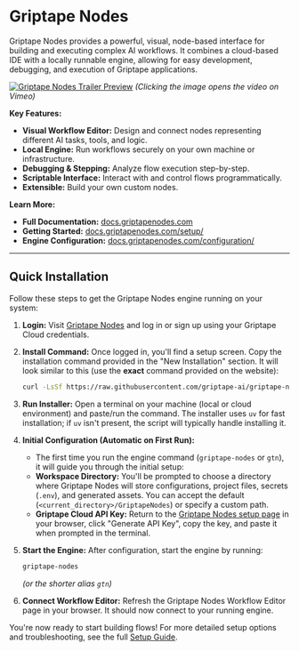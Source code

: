# Griptape Nodes

Griptape Nodes provides a powerful, visual, node-based interface for building and executing complex AI workflows. It combines a cloud-based IDE with a locally runnable engine, allowing for easy development, debugging, and execution of Griptape applications.

[![Griptape Nodes Trailer Preview](docs/assets/img/video-thumbnail.jpg)](https://vimeo.com/1064451891)
*(Clicking the image opens the video on Vimeo)*

**Key Features:**

- **Visual Workflow Editor:** Design and connect nodes representing different AI tasks, tools, and logic.
- **Local Engine:** Run workflows securely on your own machine or infrastructure.
- **Debugging & Stepping:** Analyze flow execution step-by-step.
- **Scriptable Interface:** Interact with and control flows programmatically.
- **Extensible:** Build your own custom nodes.

**Learn More:**

- **Full Documentation:** [docs.griptapenodes.com](https://docs.griptapenodes.com)
- **Getting Started:** [docs.griptapenodes.com/setup/](https://docs.griptapenodes.com/en/latest/getting_started/)
- **Engine Configuration:** [docs.griptapenodes.com/configuration/](https://docs.griptapenodes.com/en/latest/configuration/)

______________________________________________________________________

## Quick Installation

Follow these steps to get the Griptape Nodes engine running on your system:

1. **Login:** Visit [Griptape Nodes](https://griptapenodes.com) and log in or sign up using your Griptape Cloud credentials.

1. **Install Command:** Once logged in, you'll find a setup screen. Copy the installation command provided in the "New Installation" section. It will look similar to this (use the **exact** command provided on the website):

    ```bash
    curl -LsSf https://raw.githubusercontent.com/griptape-ai/griptape-nodes/main/install.sh | bash
    ```

1. **Run Installer:** Open a terminal on your machine (local or cloud environment) and paste/run the command. The installer uses `uv` for fast installation; if `uv` isn't present, the script will typically handle installing it.

1. **Initial Configuration (Automatic on First Run):**

    - The first time you run the engine command (`griptape-nodes` or `gtn`), it will guide you through the initial setup:
    - **Workspace Directory:** You'll be prompted to choose a directory where Griptape Nodes will store configurations, project files, secrets (`.env`), and generated assets. You can accept the default (`<current_directory>/GriptapeNodes`) or specify a custom path.
    - **Griptape Cloud API Key:** Return to the [Griptape Nodes setup page](https://griptapenodes.com) in your browser, click "Generate API Key", copy the key, and paste it when prompted in the terminal.

1. **Start the Engine:** After configuration, start the engine by running:

    ```bash
    griptape-nodes
    ```

    *(or the shorter alias `gtn`)*

1. **Connect Workflow Editor:** Refresh the Griptape Nodes Workflow Editor page in your browser. It should now connect to your running engine.

You're now ready to start building flows! For more detailed setup options and troubleshooting, see the full [Setup Guide](https://docs.griptapenodes.com/setup/).
